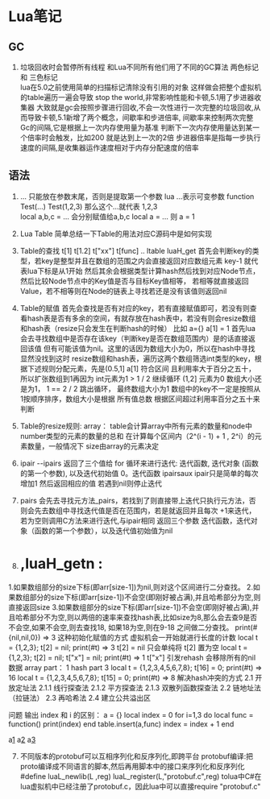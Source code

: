 # Lua笔记

## GC
1. 垃圾回收时会暂停所有线程 和Lua不同所有他们用了不同的GC算法  两色标记 和 三色标记  
lua在5.0之前使用简单的扫描标记清除没有引用的对象 这样做会把整个虚拟机的table遍历一遍会导致 stop the world,非常影响性能和卡顿,5.1用了步进器收集器
大致就是gc会按照步骤进行回收,不会一次性进行一次完整的垃圾回收,从而导致卡顿,5.1新增了两个概念，间歇率和步进倍率,
间歇率来控制两次完整Gc的间隔,它是根据上一次内存使用量为基准 判断下一次内存使用量达到某一个倍率时会触发，比如200 就是达到上一次的2倍
步进器倍率是指每一步执行速度的间隔,是收集器运作速度相对于内存分配速度的倍率

## 语法
1. ... 只能放在参数末尾，否则是提取第一个参数
lua ...表示可变参数 function Test(...) Test(1,2,3) 那么这个...就代表 1,2,3  
 local a,b,c = ...   会分别赋值给a,b,c   local a = ... 则 a = 1

 2. Lua Table 简单总结一下Table的用法对应C源码中是如何实现
1. Table的查找 t[1] t[1.2] t["xx"] t[func] ..
ltable luaH_get 首先会判断key的类型，若key是整型并且在数组的范围之内会直接返回对应数组元素 key-1 就代表lua下标是从1开始
然后其余会根据类型计算hash然后找到对应Node节点，然后比较Node节点中的Key值是否与目标Key值相等，
若相等就直接返回Value，若不相等则在Node的链表上寻找若还是没有该值则返回nil

2. Table的赋值
首先会查找是否有对应的key，若有直接赋值即可，若没有则查看hash表是否有多余的空间，有就存放在hash表中，若没有则会resize数组和hash表（resize只会发生在判断hash的时候）
比如 a={} a[1] = 1   首先lua会去寻找数组中是否存在该key（判断key是否在数组范围内）是的话直接返回该值 但有可能该值为nil。这里的话因为数组大小为0，所以在hash中寻找 显然没找到这时
resize数组和hash表，遍历这两个数组筛选int类型的key，根据下述规则分配元素，先是(0.5,1] a[1] 符合区间 且利用率大于百分之五十，所以扩张数组到1再因为 int元素为1 > 1 / 2 继续循环 (1,2] 元素为0
数组大小还是为1，  1 == 2 / 2 跳出循环， 最终数组大小为1 
数组中的key不一定是按照从1按顺序排序，数组大小是根据 所有值总数 根据区间超过利用率百分之五十来判断
3. Table的resize规则: 
	array：
	table会计算array中所有元素的数量和node中number类型的元素的数量的总和
	在计算每个区间内（2^(i - 1) + 1 , 2^i）的元素数量，一般情况下 size由array的元素决定
4. ipair  --ipairs 返回了三个值给 for 循环来进行迭代: 迭代函数, 迭代对象 (函数的第一个参数), 以及迭代初始值 0。迭代函数 ipairsaux
ipair只是简单的每次增加1 然后返回相应的值 若遇到nil则停止迭代

5. pairs 会先去寻找元方法_pairs，若找到了则直接带上迭代只执行元方法，否则会先去数组中寻找迭代值是否在范围内，若是就返回并且每次
+1来迭代，若为空则调用C方法来进行迭代,与ipair相同 返回三个参数 迭代函数，迭代对象（函数的第一个参数），以及迭代值初始值为nil
6. # ,luaH_getn :  
1.如果数组部分的size下标(即arr[size-1])为nil,则对这个区间进行二分查找。 
2.如果数组部分的size下标(即arr[size-1])不会空(即刚好被占满),并且哈希部分为空,则直接返回size
3.如果数组部分的size下标(即arr[size-1])不会空(即刚好被占满),并且哈希部分不为空,则以两倍的速率来查找hash表,比如size为8,那么会去查9是否
不会空,如果不会空,则去查找18, 如果18为空,则在9-18 之间做二分查找。
print(#{nil,nil,0}) => 3       这种初始化赋值的方式 虚拟机会一开始就进行长度的计数
local t = {1,2,3}; t[2] = nil; print(#t) => 3    t[2] = nil   只会单纯将 t[2] 置为空
local t = {1,2,3}; t[2] = nil; t["x"] = nil; print(#t) => 1 t["x"] 引发rehash  会移除所有的nil数据 array part： 1 hash part 3
local t = {1,2,3,4,5,6,7,8}; t[16] = 0; print(#t) => 16 
local t = {1,2,3,4,5,6,7,8}; t[15] = 0; print(#t) => 8
解决hash冲突的方式
2.1 开放定址法
2.1.1 线行探查法
2.1.2 平方探查法
2.1.3 双散列函数探查法
2.2 链地址法（拉链法）
2.3 再哈希法
2.4 建立公共溢出区

问题 输出 index 和 i 的区别：
a = {}
local index = 0
for i=1,3 do
	local func = function() 
		print(index)
	end
	table.insert(a,func)
	index = index + 1
end

a[1]()
a[2]()
a[3]()

7. 不同版本的protobuf可以互相序列化和反序列化,即跨平台 
protobuf编译:把proto编译成不同语言的脚本,然后再用脚本中的接口来序列化和反序列化
#define luaL_newlib(L ,reg) luaL_register(L,"protobuf.c",reg)  tolua中C#在lua虚拟机中已经注册了protobuf.c，因此lua中可以直接require "protobuf.c"